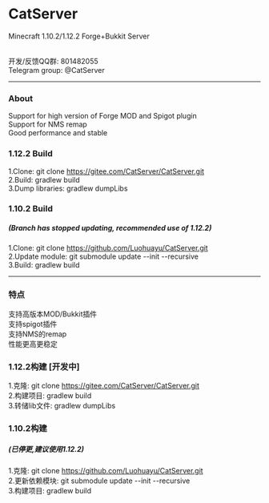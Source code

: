 # CatServer
Minecraft 1.10.2/1.12.2 Forge+Bukkit Server <br> <br>

开发/反馈QQ群: 801482055<br>
Telegram group: @CatServer
- - -
### About
Support for high version of Forge MOD and Spigot plugin<br>
Support for NMS remap<br>
Good performance and stable<br>

### 1.12.2 Build
1.Clone: git clone https://gitee.com/CatServer/CatServer.git<br>
2.Build: gradlew build<br>
3.Dump libraries: gradlew dumpLibs

### 1.10.2 Build
##### (Branch has stopped updating, recommended use of 1.12.2)<br>
1.Clone: git clone https://github.com/Luohuayu/CatServer.git<br>
2.Update module: git submodule update --init --recursive<br>
3.Build: gradlew build<br>
- - -
### 特点
支持高版本MOD/Bukkit插件<br>
支持spigot插件<br>
支持NMS的remap<br>
性能更高更稳定<br>

### 1.12.2构建 [开发中]
1.克隆: git clone https://gitee.com/CatServer/CatServer.git<br>
2.构建项目: gradlew build<br>
3.转储lib文件: gradlew dumpLibs

### 1.10.2构建
##### (已停更,建议使用1.12.2) <br>
1.克隆: git clone https://github.com/Luohuayu/CatServer.git<br>
2.更新依赖模块: git submodule update --init --recursive<br>
3.构建项目: gradlew build<br>
